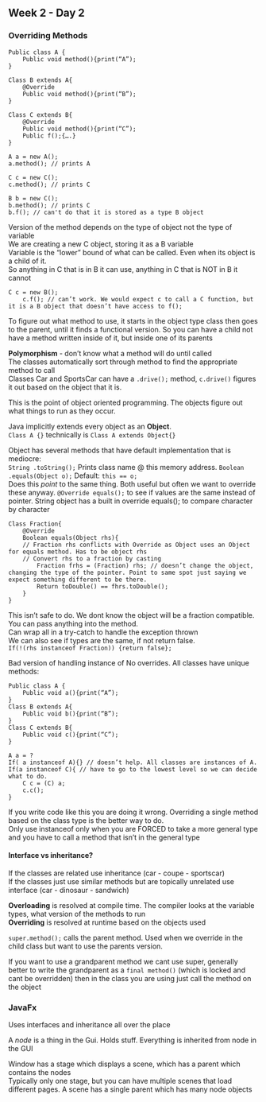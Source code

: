 ## Week 2 - Day 2
### Overriding Methods

```
Public class A {
    Public void method(){print(“A”);
}

Class B extends A{
    @Override
    Public void method(){print(“B”);
}

Class C extends B{
    @Override
    Public void method(){print(“C”);
    Public f();{….}
}

A a = new A();
a.method(); // prints A

C c = new C();
c.method(); // prints C

B b = new C();
b.method(); // prints C
b.f(); // can't do that it is stored as a type B object
```

Version of the method depends on the type of object not the type of variable  
We are creating a new C object, storing it as a B variable  
Variable is the “lower” bound of what can be called. Even when its object is a child of it.  
So anything in C that is in B it can use, anything in C that is NOT in B it cannot

```
C c = new B();
    c.f(); // can’t work. We would expect c to call a C function, but it is a B object that doesn’t have access to f();
```

To figure out what method to use, it starts in the object type class then goes to the parent, until it finds a functional version. So you can have a child not have a method written inside of it, but inside one of its parents

**Polymorphism** - don’t know what a method will do until called  
The classes automatically sort through method to find the appropriate method to call  
Classes Car and SportsCar can have a ```.drive();``` method, 
```c.drive()``` figures it out based on the object that it is. 

This is the point of object oriented programming. The objects figure out what things to run as they occur.

Java implicitly extends every object as an **Object**.  
```Class A {}``` technically is ```Class A extends Object{}```

Object has several methods that have default implementation that is mediocre:  
```String .toString();```
    Prints class name @ this memory address. 
```Boolean .equals(Object o);```
    Default: ```this == o; ```  
    Does this *point* to the same thing. 
Both useful but often we want to override these anyway.
```@Override equals();``` to see if values are the same instead of pointer. 
String object has a built in override equals(); to compare character by character

```
Class Fraction{
    @Override
    Boolean equals(Object rhs){   
    // Fraction rhs conflicts with Override as Object uses an Object for equals method. Has to be object rhs
    // Convert rhs to a fraction by casting
        Fraction frhs = (Fraction) rhs; // doesn’t change the object, changing the type of the pointer. Point to same spot just saying we expect something different to be there. 
        Return toDouble() == fhrs.toDouble();
    }
}
```

This isn’t safe to do. We dont know the object will be a fraction compatible.  You can pass anything into the method.  
Can wrap all in a try-catch to handle the exception thrown  
We can also see if types are the same, if not return false.  
```If(!(rhs instanceof Fraction)) {return false}; ```

Bad version of handling instance of No overrides. All classes have unique methods:

```
Public class A {
    Public void a(){print(“A”);
}
Class B extends A{
    Public void b(){print(“B”);
}
Class C extends B{
    Public void c(){print(“C”);
}

A a = ?
If( a instanceof A){} // doesn’t help. All classes are instances of A. 
If(a instanceof C){ // have to go to the lowest level so we can decide what to do. 
    C c = (C) a;
    c.c();
}
```

If you write code like this you are doing it wrong. Overriding a single method based on the class type is the better way to do.  
Only use instanceof only when you are FORCED to take a more general type and you have to call a method that isn’t in the general type

#### Interface vs inheritance? 
If the classes are related use inheritance (car - coupe - sportscar)  
If the classes just use similar methods but are topically unrelated use interface  (car - dinosaur - sandwich)  

**Overloading** is resolved at compile time. The compiler looks at the variable types, what version of the methods to run  
**Overriding** is resolved at runtime based on the objects used  

```super.method();``` calls the parent method. Used when we override in the child class but want to use the parents version. 

If you want to use a grandparent method we cant use super, generally better to write the grandparent as a ```final method()``` (which is locked and cant be overridden) then in the class you are using just call the method on the object

### JavaFx
Uses interfaces and inheritance all over the place

A *node* is a thing in the Gui. Holds stuff. Everything is inherited from node in the GUI

Window has a stage which displays a scene, which has a parent which contains the nodes  
Typically only one stage, but you can have multiple scenes that load different pages. 
A scene has a single parent which has many node objects  

